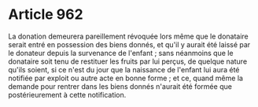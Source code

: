 # Article 962

La donation demeurera pareillement révoquée lors même que le donataire serait entré en possession des biens donnés, et qu'il y aurait été laissé par le donateur depuis la survenance de l'enfant ; sans néanmoins que le donataire soit tenu de restituer les fruits par lui perçus, de quelque nature qu'ils soient, si ce n'est du jour que la naissance de l'enfant lui aura été notifiée par exploit ou autre acte en bonne forme ; et ce, quand même la demande pour rentrer dans les biens donnés n'aurait été formée que postérieurement à cette notification.